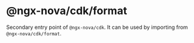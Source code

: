 # @ngx-nova/cdk/format

Secondary entry point of `@ngx-nova/cdk`. It can be used by importing from `@ngx-nova/cdk/format`.
